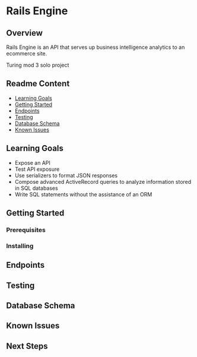 # Rails Engine

## Overview
Rails Engine is an API that serves up business intelligence analytics to an ecommerce site.

Turing mod 3 solo project

## Readme Content
- [Learning Goals](#learning-goals)
- [Getting Started](#getting-started)
- [Endpoints](#endpoints)
- [Testing](#testing)
- [Database Schema](#database-schema)
- [Known Issues](#known-issues)
<!-- - [Next Steps](#next-steps) -->

## Learning Goals
- Expose an API
- Test API exposure
- Use serializers to format JSON responses
- Compose advanced ActiveRecord queries to analyze information stored in SQL databases
- Write SQL statements without the assistance of an ORM

## Getting Started

### Prerequisites

### Installing

## Endpoints

## Testing

## Database Schema 

## Known Issues

## Next Steps
